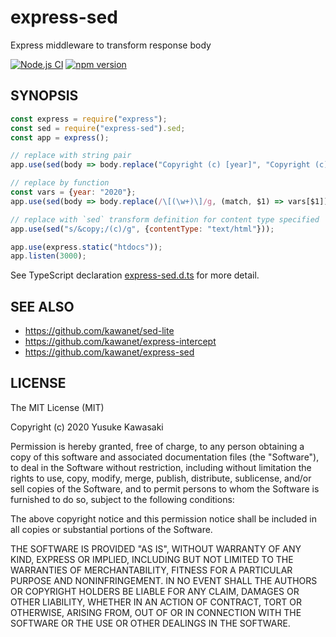 # express-sed

Express middleware to transform response body

[![Node.js CI](https://github.com/kawanet/express-sed/workflows/Node.js%20CI/badge.svg?branch=master)](https://github.com/kawanet/express-sed/actions/)
[![npm version](https://badge.fury.io/js/express-sed.svg)](https://www.npmjs.com/package/express-sed)

## SYNOPSIS

```js
const express = require("express");
const sed = require("express-sed").sed;
const app = express();

// replace with string pair
app.use(sed(body => body.replace("Copyright (c) [year]", "Copyright (c) 2020")));

// replace by function
const vars = {year: "2020"};
app.use(sed(body => body.replace(/\[(\w+)\]/g, (match, $1) => vars[$1])));

// replace with `sed` transform definition for content type specified
app.use(sed("s/&copy;/(c)/g", {contentType: "text/html"}));

app.use(express.static("htdocs"));
app.listen(3000);
```

See TypeScript declaration
[express-sed.d.ts](https://github.com/kawanet/express-sed/blob/master/types/express-sed.d.ts)
for more detail.

## SEE ALSO

- https://github.com/kawanet/sed-lite
- https://github.com/kawanet/express-intercept
- https://github.com/kawanet/express-sed

## LICENSE

The MIT License (MIT)

Copyright (c) 2020 Yusuke Kawasaki

Permission is hereby granted, free of charge, to any person obtaining a copy
of this software and associated documentation files (the "Software"), to deal
in the Software without restriction, including without limitation the rights
to use, copy, modify, merge, publish, distribute, sublicense, and/or sell
copies of the Software, and to permit persons to whom the Software is
furnished to do so, subject to the following conditions:

The above copyright notice and this permission notice shall be included in all
copies or substantial portions of the Software.

THE SOFTWARE IS PROVIDED "AS IS", WITHOUT WARRANTY OF ANY KIND, EXPRESS OR
IMPLIED, INCLUDING BUT NOT LIMITED TO THE WARRANTIES OF MERCHANTABILITY,
FITNESS FOR A PARTICULAR PURPOSE AND NONINFRINGEMENT. IN NO EVENT SHALL THE
AUTHORS OR COPYRIGHT HOLDERS BE LIABLE FOR ANY CLAIM, DAMAGES OR OTHER
LIABILITY, WHETHER IN AN ACTION OF CONTRACT, TORT OR OTHERWISE, ARISING FROM,
OUT OF OR IN CONNECTION WITH THE SOFTWARE OR THE USE OR OTHER DEALINGS IN THE
SOFTWARE.
